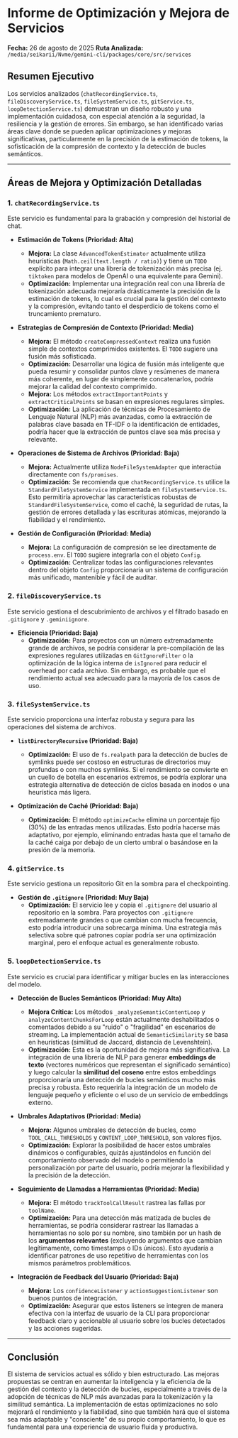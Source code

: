 # Informe de Optimización y Mejora de Servicios

**Fecha:** 26 de agosto de 2025
**Ruta Analizada:** `/media/seikarii/Nvme/gemini-cli/packages/core/src/services`

## Resumen Ejecutivo

Los servicios analizados (`chatRecordingService.ts`, `fileDiscoveryService.ts`, `fileSystemService.ts`, `gitService.ts`, `loopDetectionService.ts`) demuestran un diseño robusto y una implementación cuidadosa, con especial atención a la seguridad, la resiliencia y la gestión de errores. Sin embargo, se han identificado varias áreas clave donde se pueden aplicar optimizaciones y mejoras significativas, particularmente en la precisión de la estimación de tokens, la sofisticación de la compresión de contexto y la detección de bucles semánticos.

---

## Áreas de Mejora y Optimización Detalladas

### 1. `chatRecordingService.ts`

Este servicio es fundamental para la grabación y compresión del historial de chat.

*   **Estimación de Tokens (Prioridad: Alta)**
    *   **Mejora:** La clase `AdvancedTokenEstimator` actualmente utiliza heurísticas (`Math.ceil(text.length / ratio)`) y tiene un `TODO` explícito para integrar una librería de tokenización más precisa (ej. `tiktoken` para modelos de OpenAI o una equivalente para Gemini).
    *   **Optimización:** Implementar una integración real con una librería de tokenización adecuada mejoraría drásticamente la precisión de la estimación de tokens, lo cual es crucial para la gestión del contexto y la compresión, evitando tanto el desperdicio de tokens como el truncamiento prematuro.

*   **Estrategias de Compresión de Contexto (Prioridad: Media)**
    *   **Mejora:** El método `createCompressedContext` realiza una fusión simple de contextos comprimidos existentes. El `TODO` sugiere una fusión más sofisticada.
    *   **Optimización:** Desarrollar una lógica de fusión más inteligente que pueda resumir y consolidar puntos clave y resúmenes de manera más coherente, en lugar de simplemente concatenarlos, podría mejorar la calidad del contexto comprimido.
    *   **Mejora:** Los métodos `extractImportantPoints` y `extractCriticalPoints` se basan en expresiones regulares simples.
    *   **Optimización:** La aplicación de técnicas de Procesamiento de Lenguaje Natural (NLP) más avanzadas, como la extracción de palabras clave basada en TF-IDF o la identificación de entidades, podría hacer que la extracción de puntos clave sea más precisa y relevante.

*   **Operaciones de Sistema de Archivos (Prioridad: Baja)**
    *   **Mejora:** Actualmente utiliza `NodeFileSystemAdapter` que interactúa directamente con `fs/promises`.
    *   **Optimización:** Se recomienda que `chatRecordingService.ts` utilice la `StandardFileSystemService` implementada en `fileSystemService.ts`. Esto permitiría aprovechar las características robustas de `StandardFileSystemService`, como el caché, la seguridad de rutas, la gestión de errores detallada y las escrituras atómicas, mejorando la fiabilidad y el rendimiento.

*   **Gestión de Configuración (Prioridad: Media)**
    *   **Mejora:** La configuración de compresión se lee directamente de `process.env`. El `TODO` sugiere integrarla con el objeto `Config`.
    *   **Optimización:** Centralizar todas las configuraciones relevantes dentro del objeto `Config` proporcionaría un sistema de configuración más unificado, mantenible y fácil de auditar.

### 2. `fileDiscoveryService.ts`

Este servicio gestiona el descubrimiento de archivos y el filtrado basado en `.gitignore` y `.geminiignore`.

*   **Eficiencia (Prioridad: Baja)**
    *   **Optimización:** Para proyectos con un número extremadamente grande de archivos, se podría considerar la pre-compilación de las expresiones regulares utilizadas en `GitIgnoreFilter` o la optimización de la lógica interna de `isIgnored` para reducir el overhead por cada archivo. Sin embargo, es probable que el rendimiento actual sea adecuado para la mayoría de los casos de uso.

### 3. `fileSystemService.ts`

Este servicio proporciona una interfaz robusta y segura para las operaciones del sistema de archivos.

*   **`listDirectoryRecursive` (Prioridad: Baja)**
    *   **Optimización:** El uso de `fs.realpath` para la detección de bucles de symlinks puede ser costoso en estructuras de directorios muy profundas o con muchos symlinks. Si el rendimiento se convierte en un cuello de botella en escenarios extremos, se podría explorar una estrategia alternativa de detección de ciclos basada en inodos o una heurística más ligera.

*   **Optimización de Caché (Prioridad: Baja)**
    *   **Optimización:** El método `optimizeCache` elimina un porcentaje fijo (30%) de las entradas menos utilizadas. Esto podría hacerse más adaptativo, por ejemplo, eliminando entradas hasta que el tamaño de la caché caiga por debajo de un cierto umbral o basándose en la presión de la memoria.

### 4. `gitService.ts`

Este servicio gestiona un repositorio Git en la sombra para el checkpointing.

*   **Gestión de `.gitignore` (Prioridad: Muy Baja)**
    *   **Optimización:** El servicio lee y copia el `.gitignore` del usuario al repositorio en la sombra. Para proyectos con `.gitignore` extremadamente grandes o que cambian con mucha frecuencia, esto podría introducir una sobrecarga mínima. Una estrategia más selectiva sobre qué patrones copiar podría ser una optimización marginal, pero el enfoque actual es generalmente robusto.

### 5. `loopDetectionService.ts`

Este servicio es crucial para identificar y mitigar bucles en las interacciones del modelo.

*   **Detección de Bucles Semánticos (Prioridad: Muy Alta)**
    *   **Mejora Crítica:** Los métodos `_analyzeSemanticContentLoop` y `analyzeContentChunksForLoop` están actualmente deshabilitados o comentados debido a su "ruido" o "fragilidad" en escenarios de streaming. La implementación actual de `SemanticSimilarity` se basa en heurísticas (similitud de Jaccard, distancia de Levenshtein).
    *   **Optimización:** Esta es la oportunidad de mejora más significativa. La integración de una librería de NLP para generar **embeddings de texto** (vectores numéricos que representan el significado semántico) y luego calcular la **similitud del coseno** entre estos embeddings proporcionaría una detección de bucles semánticos mucho más precisa y robusta. Esto requeriría la integración de un modelo de lenguaje pequeño y eficiente o el uso de un servicio de embeddings externo.

*   **Umbrales Adaptativos (Prioridad: Media)**
    *   **Mejora:** Algunos umbrales de detección de bucles, como `TOOL_CALL_THRESHOLDS` y `CONTENT_LOOP_THRESHOLD`, son valores fijos.
    *   **Optimización:** Explorar la posibilidad de hacer estos umbrales dinámicos o configurables, quizás ajustándolos en función del comportamiento observado del modelo o permitiendo la personalización por parte del usuario, podría mejorar la flexibilidad y la precisión de la detección.

*   **Seguimiento de Llamadas a Herramientas (Prioridad: Media)**
    *   **Mejora:** El método `trackToolCallResult` rastrea las fallas por `toolName`.
    *   **Optimización:** Para una detección más matizada de bucles de herramientas, se podría considerar rastrear las llamadas a herramientas no solo por su nombre, sino también por un hash de los **argumentos relevantes** (excluyendo argumentos que cambian legítimamente, como timestamps o IDs únicos). Esto ayudaría a identificar patrones de uso repetitivo de herramientas con los mismos parámetros problemáticos.

*   **Integración de Feedback del Usuario (Prioridad: Baja)**
    *   **Mejora:** Los `confidenceListener` y `actionSuggestionListener` son buenos puntos de integración.
    *   **Optimización:** Asegurar que estos listeners se integren de manera efectiva con la interfaz de usuario de la CLI para proporcionar feedback claro y accionable al usuario sobre los bucles detectados y las acciones sugeridas.

---

## Conclusión

El sistema de servicios actual es sólido y bien estructurado. Las mejoras propuestas se centran en aumentar la inteligencia y la eficiencia de la gestión del contexto y la detección de bucles, especialmente a través de la adopción de técnicas de NLP más avanzadas para la tokenización y la similitud semántica. La implementación de estas optimizaciones no solo mejorará el rendimiento y la fiabilidad, sino que también hará que el sistema sea más adaptable y "consciente" de su propio comportamiento, lo que es fundamental para una experiencia de usuario fluida y productiva.